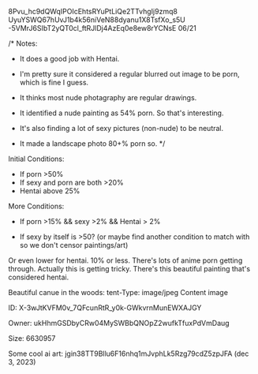 

8Pvu_hc9dQWqIPOIcEhtsRYuPtLiQe2TTvhgIj9zmq8
UyuYSWQ67hUvJ1b4k56niVeN88dyanu1X8TsfXo_s5U
-5VMrJ6SIbT2yQT0cl_ftRJlDj4AzEq0e8ew8rYCNsE 06/21


/*
Notes:
 - It does a good job with Hentai.

- I'm pretty sure it considered a regular blurred out image to be porn, which is fine I guess. 
- It thinks most nude photagraphy are regular drawings.


- It identified a nude painting as 54% porn. So that's interesting.

- It's also finding a lot of sexy pictures (non-nude) to be neutral. 
- It made a landscape photo 80+% porn so.
*/


Initial Conditions: 

- If porn >50%
- If sexy and porn are both >20%
- Hentai above 25%


More Conditions: 

- If porn >15% && sexy >2% && Hentai > 2%

- If sexy by itself is >50? (or maybe find another condition to match with so we don't censor paintings/art)

Or even lower for hentai. 10% or less. There's lots of anime porn getting through.
Actually this is getting tricky. There's this beautiful painting that's considered hentai.




Beautiful canue in the woods: 
tent-Type: image/jpeg
Content image

ID: X-3wJtKVFM0v_7QFcunRtR_y0k-GWkvrnMunEWXAJGY

Owner: ukHhmGSDbyCRw04MySWBbQNOpZ2wufkTfuxPdVmDaug

Size: 6630957 

Some cool ai art: 
jgin38TT9Bllu6F16nhq1mJvphLk5Rzg79cdZ5zpJFA (dec 3, 2023)